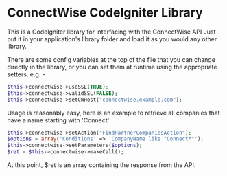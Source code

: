 ConnectWise CodeIgniter Library
=========

This is a CodeIgniter library for interfacing with the ConnectWise API
Just put it in your application's library folder and load it as you 
would any other library.

There are some config variables at the top of the file that you can
change directly in the library, or you can set them at runtime using the
appropriate setters.
e.g. - 
```php
$this->connectwise->useSSL(TRUE);
$this->connectwise->validSSL(FALSE);
$this->connectwise->setCWHost("connectwise.example.com");
```

Usage is reasonably easy, here is an example to retrieve all companies 
that have a name starting with 'Connect'
```php
$this->connectwise->setAction("FindPartnerCompaniesAction");
$options = array('Conditions' => 'CompanyName like "Connect*"');
$this->connectwise->setParameters($options);
$ret = $this->connectwise->makeCall();
```
At this point, $ret is an array containing the response from the API.
